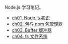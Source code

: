 Node.js 学习笔记。
- [ch01. Node.js 初识](Node.js/ch01)
- [ch02. 包与 npm 包管理器](Node.js/ch02)
- [ch03. Buffer 缓冲器](Node.js/ch03)
- [ch04. fs 文件系统](Node.js/ch04)